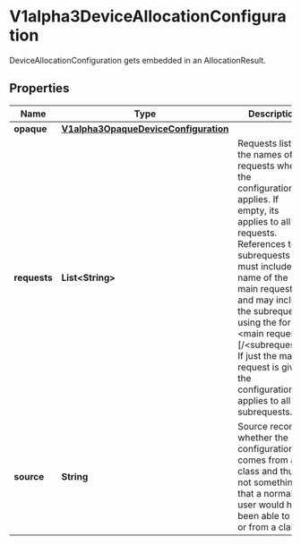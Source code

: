

# V1alpha3DeviceAllocationConfiguration

DeviceAllocationConfiguration gets embedded in an AllocationResult.
## Properties

Name | Type | Description | Notes
------------ | ------------- | ------------- | -------------
**opaque** | [**V1alpha3OpaqueDeviceConfiguration**](V1alpha3OpaqueDeviceConfiguration.md) |  |  [optional]
**requests** | **List&lt;String&gt;** | Requests lists the names of requests where the configuration applies. If empty, its applies to all requests.  References to subrequests must include the name of the main request and may include the subrequest using the format &lt;main request&gt;[/&lt;subrequest&gt;]. If just the main request is given, the configuration applies to all subrequests. |  [optional]
**source** | **String** | Source records whether the configuration comes from a class and thus is not something that a normal user would have been able to set or from a claim. | 



